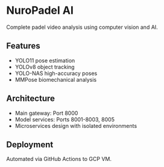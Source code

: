 # NuroPadel AI

Complete padel video analysis using computer vision and AI.

## Features
- YOLO11 pose estimation
- YOLOv8 object tracking  
- YOLO-NAS high-accuracy poses
- MMPose biomechanical analysis

## Architecture
- Main gateway: Port 8000
- Model services: Ports 8001-8003, 8005
- Microservices design with isolated environments

## Deployment
Automated via GitHub Actions to GCP VM.

